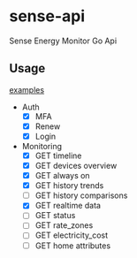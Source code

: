 # sense-api
Sense Energy Monitor Go Api

## Usage 
[examples](examples)

- Auth
  - [x] MFA
  - [x] Renew
  - [x] Login
- Monitoring
  - [x] GET timeline
  - [x] GET devices overview
  - [x] GET always on
  - [x] GET history trends
  - [ ] GET history comparisons
  - [x] GET realtime data
  - [ ] GET status
  - [ ] GET rate_zones
  - [ ] GET electricity_cost
  - [ ] GET home attributes

